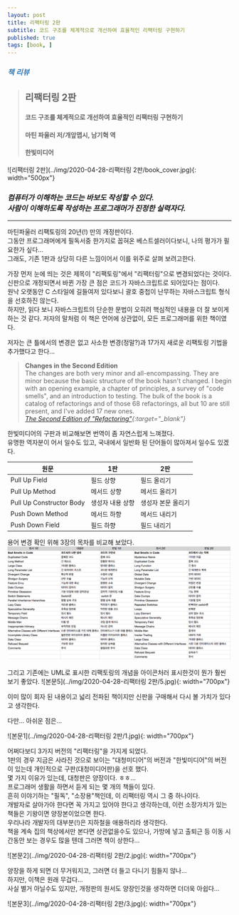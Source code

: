 ```yaml
---
layout: post
title: 리팩터링 2판
subtitle: 코드 구조를 체계적으로 개선하여 효율적인 리팩터링 구현하기
published: true
tags: [book, ]
---
```


### <span style="color:#337ab7;">***책 리뷰***</span>
>## **리팩터링 2판**
>#### 코드 구조를 체계적으로 개선하여 효율적인 리팩터링 구현하기
>#### 마틴 파울러 저/개앞맵시, 남기혁 역 
>#### 한빛미디어  


![리팩터링 2판](../img/2020-04-28-리팩터링 2판/book_cover.jpg){: width="500px"}

### ***컴퓨터가 이해하는 코드는 바보도 작성할 수 있다. <br>사람이 이해하도록 작성하는 프로그래머가 진정한 실력자다.***

---
  
마틴파울러 리팩토링의 20년(!) 만의 개정판이다.  
그동안 프로그래머에게 필독서중 한가지로 꼽혀온 베스트셀러이다보니, 나의 평가가 필요한가 싶다...  
그래도, 기존 1판과 상당히 다른 느낌이어서 이를 위주로 살펴 보려고한다.  

  
가장 먼저 눈에 띄는 것은 제목이 "리팩토링"에서 "리팩터링"으로 변경되었다는 것이다.  
신판으로 개정되면서 바뀐 가장 큰 점은 코드가 자바스크립트로 되어있다는 점이다.  
원낙 오랫동안 C 스타일에 길들여저 있다보니 괄호 중첩이 난무하는 자바스크립트 형식을 선호하진 않는다.  
하지만, 읽다 보니 자바스크립트의 단순한 문법이 오히려 핵심적인 내용을 더 잘 보이게 하는 것 같다.
저자의 말처럼 이 책은 언어에 상관없이, 모든 프로그래머를 위한 책이였다.   
  
저자는 큰 틀에서의 변경은 없고 사소한 변경(정말?)과 17가지 새로운 리팩토링 기법을 추가했다고 한다...
>**Changes in the Second Edition**  
The changes are both very minor and all-encompassing. They are minor because the basic structure of the book hasn't changed. I begin with an opening example, a chapter of principles, a survey of "code smells", and an introduction to testing. The bulk of the book is a catalog of refactorings and of those 68 refactorings, all but 10 are still present, and I've added 17 new ones.  
*[The Second Edition of "Refactoring"](https://martinfowler.com/articles/refactoring-2nd-ed.html){:target="_blank"}*  
  
한빛미디어의 구판과 비교해보면 번역이 좀 자연스럽게 느껴졌다.  
유명한 역자분이 어서 일수도 있고, 국내에서 일반화 된 단어들이 많아져서 일수도 있겠다.  

|원문|1판|2판|
|---|---|---|
|Pull Up Field|필드 상향|필드 올리기|
|Pull Up Method|메서드 상향|메서드 올리기|
|Pull Up Constructor Body|생성자 내용 상향|생성자 본문 올리기|
|Push Down Method|메서드 하향|메서드 내리기|
|Push Down Field|필드 하향|필드 내리기|
  
용어 변경 확인 위해 3장의 목차를 비교해 보았다.
![본문4](../img/2020-04-28-리팩터링%202판/2020-04-29-15-14-58.png)  
  
그리고 기존에는 UML로 표시한 리팩토링의 개념을 아이콘처러 표시한것이 뭔가 훨씬 보기 좋았다.
![본문5](../img/2020-04-28-리팩터링 2판/5.jpg){: width="700px"}  

이미 많이 회자 된 내용이고 넓리 전파된 책이지만 신판을 구매해서 다시 볼 가치가 있다고 생각한다.  
  
  
  
다만... 아쉬운 점은...  
  
![본문1](../img/2020-04-28-리팩터링 2판/1.jpg){: width="700px"}  

어쩌다보디 3가지 버전의 "리팩터링"을 가지게 되었다.  
1판의 경우 지금은 사라진 것으로 보이는 "대청미디어"의 버전과 "한빛미디어"의 버전이 있는데 개인적으로 구판(대청미디어판)을 선호 했다.  
몇 가지 이유가 있는데, 대청판은 양장이다. ㅎㅎ...  
프로그래머 생활을 하면서 듣게 되는 몇 개의 책들이 있다.  
흔히 이야기하는 "필독", "소장용"책인데, 이 리팩터링 역시 그 중 하나이다.  
개발자로 살아가야 한다면 꼭 가지고 있어야 한다고 생각하는데, 이런 소장가치가 있는 책들은 기왕이면 양장본이었으면 한다.  
우리나라 개발자의 대부분(!)은 지하철을 애용하리라 생각한다.  
책을 계속 집의 책상에서만 본다면 상관없을수도 있으나, 가방에 넣고 출퇴근 등 이동 시간동안 보는 경우도 많을 텐데 그러면 책이 상한다... 
  
![본문2](../img/2020-04-28-리팩터링 2판/2.jpg){: width="700px"}  
  
양장을 하게 되면 더 무거워지고, 그러면 더 들고 다니기 힘들지 않나...  
하지만, 이책은 원래 무겁다...  
사실 별거 아닐수도 있지만, 개정판의 원서도 양장인것을 생각하면 더더욱 아쉽다...   

![본문3](../img/2020-04-28-리팩터링 2판/3.jpg){: width="700px"}  

 





  

  